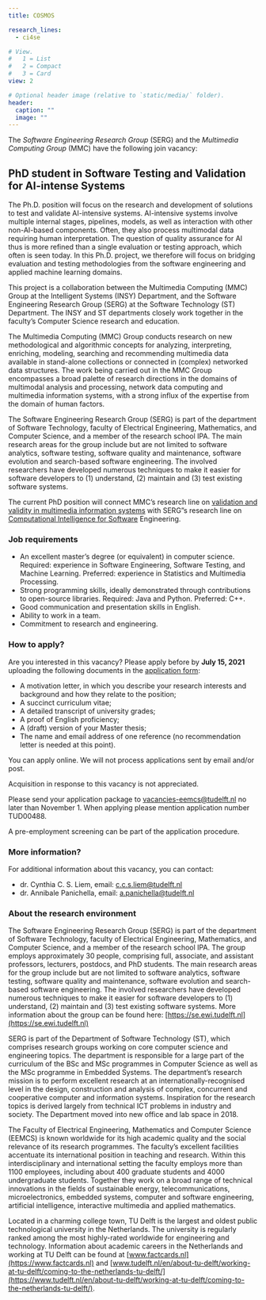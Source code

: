 ```yaml
---
title: COSMOS

research_lines:
  - ci4se

# View.
#   1 = List
#   2 = Compact
#   3 = Card
view: 2

# Optional header image (relative to `static/media/` folder).
header:
  caption: ""
  image: ""
---
```



The _Software Engineering Research Group_ (SERG) and the _Multimedia Computing Group_ (MMC) have the following join vacancy:

PhD student in Software Testing and Validation for AI-intense Systems
---------------------------------------------------------------------

The Ph.D. position will focus on the research and development of solutions to test and validate AI-intensive systems. AI-intensive systems involve multiple internal stages, pipelines, models, as well as interaction with other non-AI-based components. Often, they also process multimodal data requiring human interpretation. The question of quality assurance for AI thus is more refined than a single evaluation or testing approach, which often is seen today. In this Ph.D. project, we therefore will focus on bridging evaluation and testing methodologies from the software engineering and applied machine learning domains.

This project is a collaboration between the Multimedia Computing (MMC) Group at the Intelligent Systems (INSY) Department, and the Software Engineering Research Group (SERG) at the Software Technology (ST) Department. The INSY and ST departments closely work together in the faculty’s Computer Science research and education.

The Multimedia Computing (MMC) Group conducts research on new methodological and algorithmic concepts for analyzing, interpreting, enriching, modeling, searching and recommending multimedia data available in stand-alone collections or connected in (complex) networked data structures. The work being carried out in the MMC Group encompasses a broad palette of research directions in the domains of multimodal analysis and processing, network data computing and multimedia information systems, with a strong influx of the expertise from the domain of human factors.

The Software Engineering Research Group (SERG) is part of the department of Software Technology, faculty of Electrical Engineering, Mathematics, and Computer Science, and a member of the research school IPA. The main research areas for the group include but are not limited to software analytics, software testing, software quality and maintenance, software evolution and search-based software engineering. The involved researchers have developed numerous techniques to make it easier for software developers to (1) understand, (2) maintain and (3) test existing software systems.

The current PhD position will connect MMC’s research line on [validation and validity in multimedia information systems](https://www.tudelft.nl/ewi/over-de-faculteit/afdelingen/intelligent-systems/multimedia-computing/research/validation-and-validity-in-multimedia-information-systems) with SERG”s research line on [Computational Intelligence for Software](https://se.ewi.tudelft.nl/research-lines/ci4se/) Engineering.

### Job requirements

* An excellent master’s degree (or equivalent) in computer science. Required: experience in Software Engineering, Software Testing, and Machine Learning. Preferred: experience in Statistics and Multimedia Processing.
* Strong programming skills, ideally demonstrated through contributions to open-source libraries. Required: Java and Python. Preferred: C++.
* Good communication and presentation skills in English.
* Ability to work in a team.
* Commitment to research and engineering.

### How to apply?

Are you interested in this vacancy? Please apply before by **July 15, 2021** uploading the following documents in the [application form](https://www.tudelft.nl/over-tu-delft/werken-bij-tu-delft/vacatures/details/?nPostingId=1495&nPostingTargetId=3308&id=QEZFK026203F3VBQBLO6G68W9&LG=UK&mask=external):

* A motivation letter, in which you describe your research interests and background and how they relate to the position;
* A succinct curriculum vitae;
* A detailed transcript of university grades;
* A proof of English proficiency;
* A (draft) version of your Master thesis;
* The name and email address of one reference (no recommendation letter is needed at this point).

You can apply online. We will not process applications sent by email and/or post.

Acquisition in response to this vacancy is not appreciated.

Please send your application package to vacancies-eemcs@tudelft.nl no later than November 1. When applying please mention application number TUD00488.

A pre-employment screening can be part of the application procedure.

### More information?

For additional information about this vacancy, you can contact:

* dr. Cynthia C. S. Liem, email: c.c.s.liem@tudelft.nl
* dr. Annibale Panichella, email: a.panichella@tudelft.nl

### About the research environment

The Software Engineering Research Group (SERG) is part of the department of Software Technology, faculty of Electrical Engineering, Mathematics, and Computer Science, and a member of the research school IPA. The group employs approximately 30 people, comprising full, associate, and assistant professors, lecturers, postdocs, and PhD students. The main research areas for the group include but are not limited to software analytics, software testing, software quality and maintenance, software evolution and search-based software engineering. The involved researchers have developed numerous techniques to make it easier for software developers to (1) understand, (2) maintain and (3) test existing software systems. More information about the group can be found here: [https://se.ewi.tudelft.nl](https://se.ewi.tudelft.nl)

SERG is part of the Department of Software Technology (ST), which comprises research groups working on core computer science and engineering topics. The department is responsible for a large part of the curriculum of the BSc and MSc programmes in Computer Science as well as the MSc programme in Embedded Systems. The department’s research mission is to perform excellent research at an internationally-recognised level in the design, construction and analysis of complex, concurrent and cooperative computer and information systems. Inspiration for the research topics is derived largely from technical ICT problems in industry and society. The Department moved into new office and lab space in 2018.

The Faculty of Electrical Engineering, Mathematics and Computer Science (EEMCS) is known worldwide for its high academic quality and the social relevance of its research programmes. The faculty’s excellent facilities accentuate its international position in teaching and research. Within this interdisciplinary and international setting the faculty employs more than 1100 employees, including about 400 graduate students and 4000 undergraduate students. Together they work on a broad range of technical innovations in the fields of sustainable energy, telecommunications, microelectronics, embedded systems, computer and software engineering, artificial intelligence, interactive multimedia and applied mathematics.

Located in a charming college town, TU Delft is the largest and oldest public technological university in the Netherlands. The university is regularly ranked among the most highly-rated worldwide for engineering and technology. Information about academic careers in the Netherlands and working at TU Delft can be found at [www.factcards.nl](https://www.factcards.nl) and [www.tudelft.nl/en/about-tu-delft/working-at-tu-delft/coming-to-the-netherlands-tu-delft/](https://www.tudelft.nl/en/about-tu-delft/working-at-tu-delft/coming-to-the-netherlands-tu-delft/).